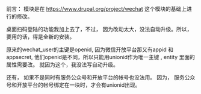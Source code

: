 前言： 
模块是在 https://www.drupal.org/project/wechat 这个模块的基础上进行的修改。 

桌面扫码登陆的功能我加上去了，不过， 因为改动太大，没法自动升级。所以，要用的话，得是全新的安装。 

原来的wechat_user的主键是openid, 因为微信开放平台那又有appid 和appsecret, 他们openid是不同，所以只能用unionid作为唯一主键 , entity 里面的属性需要改。 就因为这个，我没法写自动升级。

还有， 如果不是同时有服务公众号和开放平台的帐号也没法用。 因为， 服务公众号和开放平台的帐号绑定在一块时，才会有unionid出现。